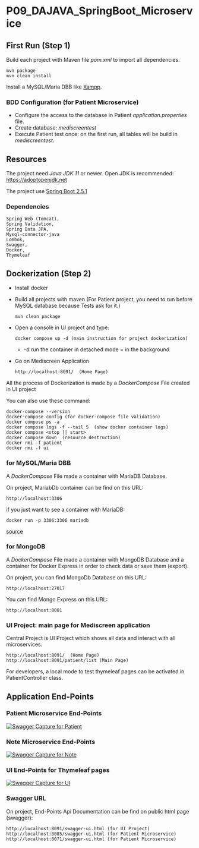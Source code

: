 # P09_DAJAVA_SpringBoot_Microservice

## First Run (Step 1)

Build each project with Maven file _pom.xml_ to import all dependencies.
    
    mvn package
    mvn clean install

Install a MySQL/Maria DBB like [Xampp](https://www.apachefriends.org/fr/index.html). 

### BDD Configuration (for Patient Microservice)

* Configure the access to the database in Patient *application.properties* file.
* Create database: _mediscreentest_
* Execute Patient test once: on the first run, all tables will be build in _mediscreentest_. 
    
## Resources
    
The project need _Java JDK 11_ or newer.
Open JDK is recommended: https://adoptopenjdk.net

The project use [Spring Boot 2.5.1](https://start.spring.io) 

### Dependencies 
     
    Spring Web (Tomcat),    
    Spring Validation,
    Spring Data JPA,
    Mysql-connector-java    
    Lombok,
    Swagger,
    Docker,
    Thymeleaf      	

## Dockerization (Step 2)

  * Install docker

  * Build all projects with maven (For Patient project, you need to run before MySQL database because Tests ask for it.)

        mvn clean package
   
  * Open a console in UI project and type: 
  
        docker compose up -d (main instruction for project dockerization)
     * -d run the container in detached mode = in the background
     
  * Go on Mediscreen Application

        http://localhost:8091/  (Home Page) 

All the process of Dockerization is made by a _DockerCompose_ File created in UI project
 
 You can also use these command:
    
    docker-compose --version  
    docker-compose config (for docker-compose file validation)    
    docker compose ps -a
    docker compose logs -f --tail 5  (show docker container logs)
    docker compose <stop || start>
    docker compose down  (resource destruction)
    docker rmi -f patient
    docker rmi -f ui
      

### for MySQL/Maria DBB

A _DockerCompose_ File made a container with MariaDB Database.    

On project, MariabDb container can be find on this URL:

    http://localhost:3306

if you just want to see a container with MariaDB:

    docker run -p 3306:3306 mariadb
    
[source](https://serverfault.com/questions/1019091/how-to-import-data-into-a-mariadb-instance-running-in-a-docker-container)

### for MongoDB

A _DockerCompose_ File made a container with MongoDB Database and a container for Docker Express in order to check data or save them (export).
    
On project, you can find MongoDb Database on this URL:

    http://localhost:27017
    
You can find Mongo Express on this URL:
   
    http://localhost:8081
    
    
### UI Project: main page for Mediscreen application
Central Project is UI Project which shows all data and interact with all microservices.
    
    http://localhost:8091/  (Home Page) 
    http://localhost:8091/patient/list (Main Page)
    
For developers, a local mode to test thymeleaf pages can be activated in PatientController class.

## Application End-Points

### Patient Microservice End-Points

[![Swagger Capture for Patient](https://jedi10.github.io/P09_DAJAVA_SpringBoot_Microservice/assets/swaggerPatient.png)][1]

### Note Microservice End-Points

[![Swagger Capture for Note](https://jedi10.github.io/P09_DAJAVA_SpringBoot_Microservice/assets/swaggerNote.png)][2]

### UI End-Points for Thymeleaf pages

[![Swagger Capture for UI](https://jedi10.github.io/P09_DAJAVA_SpringBoot_Microservice/assets/swaggerUi.png)][3]

### Swagger URL

On project, End-Points Api Documentation can be find on public html page (swagger):

    http://localhost:8091/swagger-ui.html (for UI Project)
    http://localhost:8085/swagger-ui.html (for Patient Microservice)
    http://localhost:8071/swagger-ui.html (for Patient Microservice)    
    


[1]: https://jedi10.github.io/P09_DAJAVA_SpringBoot_Microservice/swagger/PatientMicroservice.pdf
[2]: https://jedi10.github.io/P09_DAJAVA_SpringBoot_Microservice/swagger/NoteMicroservice.pdf
[3]: https://jedi10.github.io/P09_DAJAVA_SpringBoot_Microservice/swagger/mediscreenUI.pdf